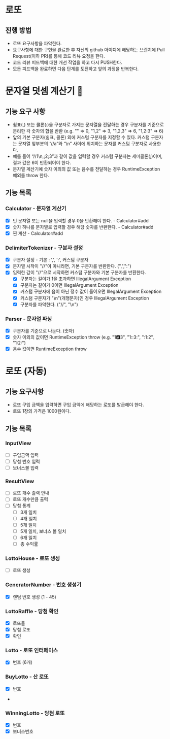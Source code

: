 # 로또

## 진행 방법

* 로또 요구사항을 파악한다.
* 요구사항에 대한 구현을 완료한 후 자신의 github 아이디에 해당하는 브랜치에 Pull Request(이하 PR)를 통해 코드 리뷰 요청을 한다.
* 코드 리뷰 피드백에 대한 개선 작업을 하고 다시 PUSH한다.
* 모든 피드백을 완료하면 다음 단계를 도전하고 앞의 과정을 반복한다.

# 문자열 덧셈 계산기 🧮

## 기능 요구 사항

- 쉼표(,) 또는 콜론(:)을 구분자로 가지는 문자열을 전달하는 경우 구분자를 기준으로 분리한 각 숫자의 합을 반환 (e.g. "" => 0, "1,2" => 3, "1,2,3"
  => 6, "1,2:3" => 6)
- 앞의 기본 구분자(쉼표, 콜론) 외에 커스텀 구분자를 지정할 수 있다. 커스텀 구분자는 문자열 앞부분의 “//a”와 “\n” 사이에 위치하는 문자를 커스텀 구분자로 사용한다.
- 예를 들어 “//1\n,;2;3”과 같이 값을 입력할 경우 커스텀 구분자는 세미콜론(;)이며, 결과 값은 6이 반환되어야 한다.
- 문자열 계산기에 숫자 이외의 값 또는 음수를 전달하는 경우 RuntimeException 예외를 throw 한다.

## 기능 목록

### Calculator - 문자열 계산기

- [x] 빈 문자열 또는 null을 입력할 경우 0을 반환해야 한다. - Calculator#add
- [x] 숫자 하나를 문자열로 입력할 경우 해당 숫자를 반환한다. - Calculator#add
- [x] 찐 계산 - Calculator#add

### DelimiterTokenizer - 구분자 설정

- [x] 구분자 설정 - 기본 : ',', ':', 커스텀 구분자
- [x] 문자열 시작이 "//"이 아니라면, 기본 구분자를 반환한다. (",",":")
- [x] 입력한 값이 "//"으로 시작하면 커스텀 구분자와 기본 구분자를 반환한다.
    - [x] 구분자는 길이가 1을 초과하면 IllegalArgument Exception
    - [x] 구분자는 길이가 0이면 IllegalArgument Exception
    - [x] 커스텀 구분자에 음이 아닌 정수 값이 들어오면 IllegalArgument Exception
    - [x] 커스텀 구분자가 "\n"(개행문자)인 경우 IllegalArgument Exception
    - [x] 구분자를 파악한다. ("//", "\n")

### Parser - 문자열 파싱

- [x] 구분자를 기준으로 나눈다. (숫자)
- [x] 숫자 이외의 값이면 RuntimeException throw (e.g. "1:a:3", "1::3:", ":1:2", "1:2:")
- [x] 음수 값이면 RuntimeException throw

# 로또 (자동)

## 기능 요구사항
* 로또 구입 금액을 입력하면 구입 금액에 해당하는 로또를 발급해야 한다.
* 로또 1장의 가격은 1000원이다.

## 기능 목록
### InputView

- [ ] 구입금액 입력
- [ ] 당첨 번호 입력
- [ ] 보너스볼 입력

### ResultView

- [ ] 로또 개수 출력 안내
- [ ] 로또 개수만큼 출력
- [ ] 당첨 통계
  - [ ] 3개 일치
  - [ ] 4개 일치
  - [ ] 5개 일치
  - [ ] 5개 일치, 보너스 볼 일치
  - [ ] 6개 일치
  - [ ] 총 수익률

### LottoHouse - 로또 생성

- [ ] 로또 생성

### GeneratorNumber - 번호 생성기

- [x] 랜덤 번호 생성 (1 - 45)

### LottoRaffle - 당첨 확인

- [x] 로또들
- [x] 당첨 로또
- [x] 확인

### Lotto - 로또 인터페이스

- [x] 번호 (6개)

### BuyLotto - 산 로또

- [x] 번호
- 
### WinningLotto - 당첨 로또

- [x] 번호
- [x] 보너스번호
